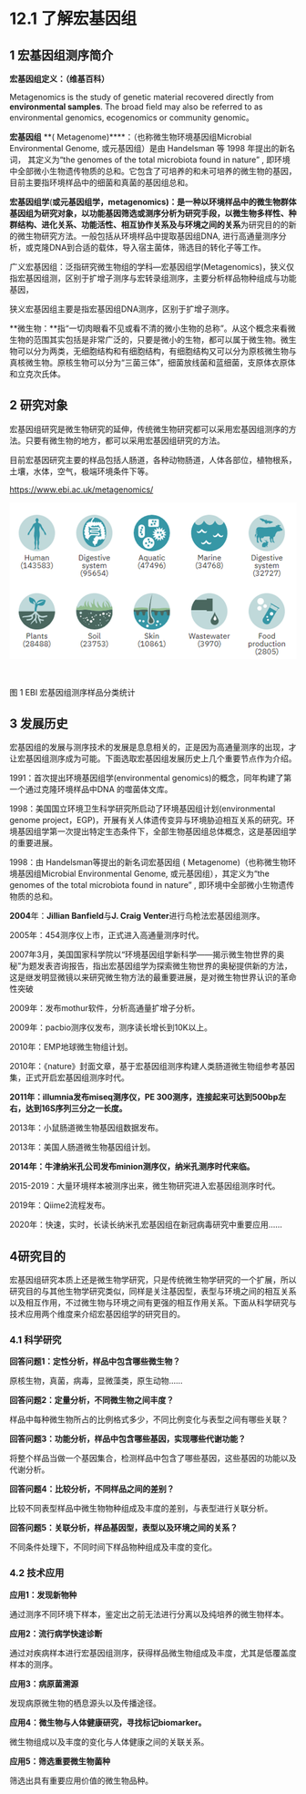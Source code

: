 # 12.1 了解宏基因组

## 1 宏基因组测序简介

**宏基因组定义：（维基百科）**

Metagenomics is the study of genetic material recovered directly from **environmental samples**. The broad field may also be referred to as environmental genomics, ecogenomics or community genomic。

**宏基因组** **( Metagenome)****：（也称微生物环境基因组Microbial Environmental Genome, 或元基因组）是由 Handelsman 等 1998 年提出的新名词， 其定义为“the genomes of the total microbiota found in nature” , 即环境中全部微小生物遗传物质的总和。它包含了可培养的和未可培养的微生物的基因，目前主要指环境样品中的细菌和真菌的基因组总和。

**宏基因组学**(**或元基因组学，**metagenomics)**：**是一种以环境样品中的微生物群体基因组为研究对象，以功能基因筛选或测序分析为研究手段，以**微生物多样性、种群结构、进化关系、功能活性、相互协作关系及与环境之间的关系**为研究目的的新的微生物研究方法。一般包括从环境样品中提取基因组DNA, 进行高通量测序分析，或克隆DNA到合适的载体，导入宿主菌体，筛选目的转化子等工作。

广义宏基因组：泛指研究微生物组的学科—宏基因组学(Metagenomics)，狭义仅指宏基因组测，区别于扩增子测序与宏转录组测序，主要分析样品物种组成与功能基因，



狭义宏基因组主要是指宏基因组DNA测序，区别于扩增子测序。

**微生物：**指“一切肉眼看不见或看不清的微小生物的总称”。从这个概念来看微生物的范围其实包括是非常广泛的，只要是微小的生物，都可以属于微生物。微生物可以分为两类，无细胞结构和有细胞结构，有细胞结构又可以分为原核微生物与真核微生物。原核生物可以分为“三菌三体”，细菌放线菌和蓝细菌，支原体衣原体和立克次氏体。

## 2 研究对象

宏基因组研究是微生物研究的延伸，传统微生物研究都可以采用宏基因组测序的方法。只要有微生物的地方，都可以采用宏基因组研究的方法。

目前宏基因研究主要的样品包括人肠道，各种动物肠道，人体各部位，植物根系，土壤，水体，空气，极端环境条件下等。

https://www.ebi.ac.uk/metagenomics/

 ![image-20240302082138583](./meta1.assets/image-20240302082138583.png)

​                               

图 1 EBI 宏基因组测序样品分类统计

## 3 发展历史 

宏基因组的发展与测序技术的发展是息息相关的，正是因为高通量测序的出现，才让宏基因组测序成为可能。下面选取宏基因组发展历史上几个重要节点作为介绍。

1991：首次提出环境基因组学(environmental genomics)的概念，同年构建了第一个通过克隆环境样品中DNA 的噬菌体文库。

1998：美国国立环境卫生科学研究所启动了环境基因组计划(environmental genome project，EGP)，开展有关人体遗传变异与环境胁迫相互关系的研究。环境基因组学第一次提出特定生态条件下，全部生物基因组总体概念，这是基因组学的重要进展。

1998：由 Handelsman等提出的新名词宏基因组 ( Metagenome)（也称微生物环境基因组Microbial Environmental Genome, 或元基因组），其定义为“the genomes of the total microbiota found in nature” , 即环境中全部微小生物遗传物质的总和。

**2004**年：**Jillian Banfield**与**J. Craig Venter**进行鸟枪法宏基因组测序。

2005年：454测序仪上市，正式进入高通量测序时代。

2007年3月，美国国家科学院以“环境基因组学新科学——揭示微生物世界的奥秘”为题发表咨询报告，指出宏基因组学为探索微生物世界的奥秘提供新的方法，这是继发明显微镜以来研究微生物方法的最重要进展，是对微生物世界认识的革命性突破

2009年：发布mothur软件，分析高通量扩增子分析。

2009年：pacbio测序仪发布，测序读长增长到10K以上。

2010年：EMP地球微生物组计划。

2010年：《nature》封面文章，基于宏基因组测序构建人类肠道微生物组参考基因集，正式开启宏基因组测序时代。

**2011年：illumnia发布miseq测序仪，PE 300测序，连接起来可达到500bp左右，达到16S序列三分之一长度。**

2013年：小鼠肠道微生物基因组数据发布。

2013年：美国人肠道微生物基因组计划。

**2014年：牛津纳米孔公司发布minion测序仪，纳米孔测序时代来临。**

2015-2019：大量环境样本被测序出来，微生物研究进入宏基因组测序时代。

2019年：Qiime2流程发布。

2020年：快速，实时，长读长纳米孔宏基因组在新冠病毒研究中重要应用……

## 4研究目的

宏基因组研究本质上还是微生物学研究，只是传统微生物学研究的一个扩展，所以研究目的与其他生物学研究类似，同样是关注基因型，表型与环境之间的相互关系以及相互作用，不过微生物与环境之间有更强的相互作用关系。下面从科学研究与技术应用两个维度来介绍宏基因组学的研究目的。

### 4.1 科学研究

**回答问题1：定性分析，样品中包含哪些微生物？**

原核生物，真菌，病毒，显微藻类，原生动物……

**回答问题2：定量分析，不同微生物之间丰度？**

样品中每种微生物所占的比例格式多少，不同比例变化与表型之间有哪些关联？

**回答问题3：功能分析，样品中包含哪些基因，实现哪些代谢功能？**

将整个样品当做一个基因集合，检测样品中包含了哪些基因，这些基因的功能以及代谢分析。

**回答问题4：比较分析，不同样品之间的差别？**

比较不同表型样品中微生物物种组成及丰度的差别，与表型进行关联分析。

**回答问题5：关联分析，样品基因型，表型以及环境之间的关系？**

不同条件处理下，不同时间下样品物种组成及丰度的变化。



### 4.2 技术应用

**应用1：发现新物种**

通过测序不同环境下样本，鉴定出之前无法进行分离以及纯培养的微生物样本。

**应用2：流行病学快速诊断**

通过对疾病样本进行宏基因组测序，获得样品微生物组成及丰度，尤其是低覆盖度样本的测序。

**应用3：病原菌溯源**

发现病原微生物的栖息源头以及传播途径。

**应用4：微生物与人体健康研究，寻找标记biomarker。**

微生物组成以及丰度的变化与人体健康之间的关联关系。

**应用5：筛选重要微生物菌种**

筛选出具有重要应用价值的微生物品种。